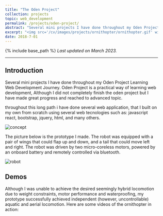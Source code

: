 ```yaml
---
title: "The Oden Project"
collection: projects
topic: web_development
permalink: /projects/oden-project/
abstract: "Several mini projects I have done throughout my Oden Project Learning Web Development Journey." 
excerpt: "<img src='/cv/images/projects/ornithopter/ornithopter.gif' width='700px'>"
date: 2018-7-01
---
```


{% include base_path %}
*Last updated on March 2023.*

---

## Introduction

Several mini projects I have done throughout my Oden Project Learning Web Development Journey. Oden Project is a practical way of learning web development, Although I did not completely finish the oden project but I have made great progress and reached to advanced topic.

throughout this long path i have done several web application, that I built on my own from scratch using several web tecnologies such as: javascript react, bootstrap, jquery, html, and many others.

![concept](/images/projects/ornithopter/locomotion.png)

The picture below is the prototype I made. The robot was equipped with a pair of wings that could flap up and down, and a tail that could move left and right. The robot was driven by two micro-coreless motors, powered by an onboard battery and remotely controlled via bluetooth. 

![robot](/images/projects/ornithopter/prototype.png)

## Demos
Although I was unable to achieve the desired seemingly hybrid locomotion due to weight constraints, motor performance and waterproofing, my prototype successfully achieved independent (however, uncontrollable) aquatic and aerial locomotion. Here are some videos of the ornithopter in action:


<!--
### Aquatic Locomotion
<video controls style="width: 100%; height: auto;" controlsList="nodownload" oncontextmenu="return false;" preload="auto">
  <source src="/files/webm/swim.webm" type="video/webm">
  Your browser does not support the video tag.
</video>

### Aerial Locomotion
<video controls style="width: 100%; height: auto;" controlsList="nodownload" oncontextmenu="return false;" preload="auto">
  <source src="/files/webm/fly.webm" type="video/webm">
  Your browser does not support the video tag.
</video>
-->